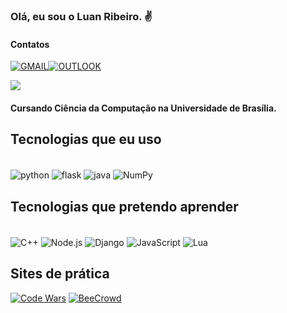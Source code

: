 
### Olá, eu sou o Luan Ribeiro. ✌️

#### Contatos

[![GMAIL](https://img.shields.io/badge/Gmail-D14836?style=for-the-badge&logo=gmail&logoColor=white)](luansantribeiro@gmail.com)[![OUTLOOK](https://img.shields.io/badge/Microsoft_Outlook-0078D4?style=for-the-badge&logo=microsoft-outlook&logoColor=white)](luansantribeiro@hotmail.com)

![](https://github-readme-stats.vercel.app/api?username=Lopogamer&show_icons=true&theme=dracula)

#### Cursando Ciência da Computação na Universidade de Brasília.

## Tecnologias que eu uso
<div style="display: inline_block"><br/>
    <img align="center" alt="python" src ="https://img.shields.io/badge/Python-3776AB?style=for-the-badge&logo=python&logoColor=white" />
    <img align="center" alt="flask" src ="https://img.shields.io/badge/Flask-000000?style=for-the-badge&logo=flask&logoColor=white" />
    <img align="center" alt="java" src ="https://img.shields.io/badge/Java-ED8B00?style=for-the-badge&logo=openjdk&logoColor=white" />
    <img align="center" alt="NumPy" src ="https://img.shields.io/badge/numpy-%23013243.svg?style=for-the-badge&logo=numpy&logoColor=white" />

</div>

## Tecnologias que pretendo aprender
<div style="display: inline_block"><br/>
    <img align="center" alt="C++" src ="https://img.shields.io/badge/C%2B%2B-00599C?style=for-the-badge&logo=c%2B%2B&logoColor=white" />
    <img align="center" alt="Node.js" src ="https://img.shields.io/badge/Node.js-43853D?style=for-the-badge&logo=node.js&logoColor=white" />
    <img align="center" alt="Django" src ="https://img.shields.io/badge/Django-092E20?style=for-the-badge&logo=django&logoColor=white" />
    <img align="center" alt="JavaScript" src ="https://img.shields.io/badge/JavaScript-F7DF1E?style=for-the-badge&logo=javascript&logoColor=black" />
    <img align="center" alt="Lua" src ="https://img.shields.io/badge/Lua-2C2D72?style=for-the-badge&logo=lua&logoColor=whit" />
</div>

## Sites de prática
[![Code Wars](https://img.shields.io/badge/Codewars-B1361E?style=for-the-badge&logo=Codewars&logoColor=white)](https://www.codewars.com/users/lopogamer)
[![BeeCrowd](https://img.shields.io/static/v1?label=&message=BeeCrowd&color=ff0&style=for-the-badge)](https://www.beecrowd.com.br/judge/pt/profile/890116)



